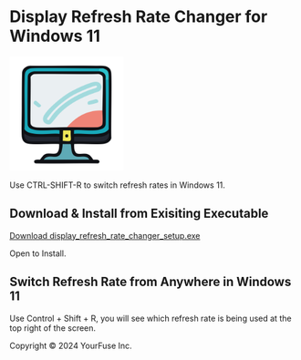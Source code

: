 # Display Refresh Rate Changer for Windows 11

<img alt="Refresh Rate Changer for Windows 11 Icon" src="https://github.com/yourfuse/refreshRateShortcut/blob/main/refreshRateShortcut.png" width="200" height="200">


Use CTRL-SHIFT-R to switch refresh rates in Windows 11.


## Download & Install from Exisiting Executable

[Download display_refresh_rate_changer_setup.exe](https://github.com/yourfuse/refreshRateShortcut/raw/main/display_refresh_rate_changer_setup.exe)

Open to Install.

## Switch Refresh Rate from Anywhere in Windows 11

Use Control + Shift + R, you will see which refresh rate is being used at the top right of the screen.


Copyright © 2024 YourFuse Inc.
